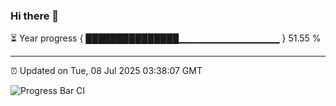 ### Hi there 👋

⏳ Year progress { ███████████████▁▁▁▁▁▁▁▁▁▁▁▁▁▁▁ } 51.55 %

---

⏰ Updated on Tue, 08 Jul 2025 03:38:07 GMT

![Progress Bar CI](https://github.com/IshwaranRudhara/GIT-ACTION/workflows/Progress%20Bar%20CI/badge.svg)
